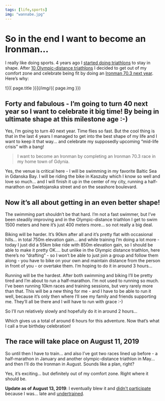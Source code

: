 ```yaml
---
tags: [life,sports]
img: "wannabe.jpg"
---
```


# So in the end I want to become an Ironman...

I really like doing sports. 4 years ago I [started doing triathlons](https://sliwinski.com/triathlon/) to stay in shape. After [10 Olympic-distance triathlons](https://moments.sliwinski.com/post/178598466354/just-completed-my-10th-olympic-distance-triathlon) I decided to get out of my comfort zone and celebrate being fit by doing an [Ironman 70.3 next year](https://www.ironmangdynia.pl/en). Here’s why:
 
<!--More-->

![{{ page.title }}](/img/{{ page.img }})

## Forty and fabulous - I’m going to turn 40 next year so I want to celebrate it big time! By being in ultimate shape at this milestone age :-)

Yes, I’m going to turn 40 next year. Time flies so fast. But the cool thing is that in the last 4 years I managed to get into the best shape of my life and I want to keep it that way... and celebrate my supposedly upcoming “mid-life crisis” with a bang!

> I want to become an Ironman by completing an Ironman 70.3 race in my home town of Gdynia.

Yes, the venue is critical here - I will be swimming in my favorite Baltic Sea in Gdanska Bay. I will be riding the bike in Kaszuby which I know so well and love so much... and I will finish it up in the center of my city, running a half-marathon on Swietojanska street and on the seashore boulevard.

## Now it’s all about getting in an even better shape!

The swimming part shouldn’t be that hard. I’m not a fast swimmer, but I’ve been steadily improving and in the Olympic-distance triathlon I get to swim 1500 meters and here it’s just 400 meters more... so not really a big deal.

Biking will be harder. It’s 90km after all and it’s pretty flat with occasional hills... in total 750m elevation gain... and while training I’m doing a lot more - today I just did a 55km bike ride with 850m elevation gain, so I should be able to make it pretty OK.... but unlike in the Olympic distance triathlon, here there’s no “drafting” - so I won’t be able to just join a group and follow them along - you have to bike on your own and maintain distance from the person in front of you - or overtake them. I’m hoping to do it in around 3 hours...

Running will be the hardest. After both swimming and biking I’ll be pretty tired and I’m about to run a half-marathon. I’m not used to running so much. I’ve been running 10km races and training sessions, but very rarely more than that. This will be a new thing for me - and I have to be able to run it well, because it’s only then where I’ll see my family and friends supporting me. They’ll all be there and I will have to run with grace :-)

So I’ll run relatively slowly and hopefully do it in around 2 hours...

Which gives us a total of around 6 hours for this adventure. Now that’s what I call a true birthday celebration!

## The race will take place on August 11, 2019

So until then I have to train... and also I’ve got two races lined up before - a half-marathon in January and another olympic-distance triathlon in May... and then I’ll do the Ironman in August. Sounds like a plan, right?

Yes, it’s exciting... but definitely out of my comfort zone. Right where it should be.

**Update as of August 13, 2019**: I eventually blew it and [didn't participate](/noiron) because I was… late and [undertrained](/undertrained).


[n]: https://nozbe.com/?a=mike
[p]: https://thepodcast.fm/